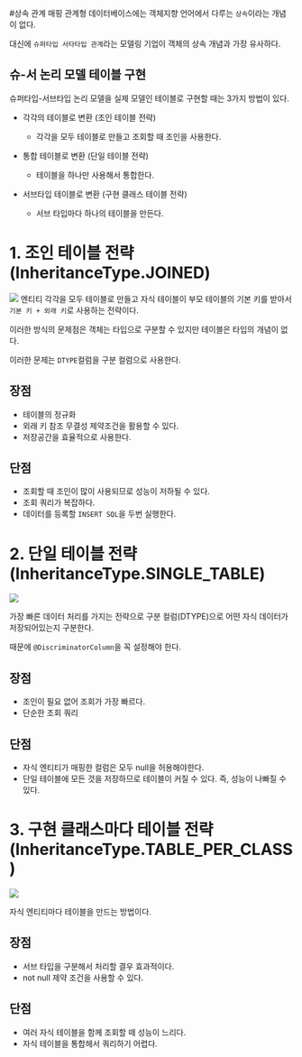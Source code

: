 #상속 관계 매핑
관계형 데이터베이스에는 객체지향 언어에서 다루는 `상속`이라는 개념이 없다.

대신에 `슈퍼타입 서타타입 관계`라는 모델링 기업이 객체의 상속 개념과 가장 유사하다.

## 슈-서 논리 모델 테이블 구현
슈퍼타입-서브타입 논리 모델을 실제 모델인 테이블로 구현할 때는 3가지 방법이 있다.

- 각각의 테이블로 변환 (조인 테이블 전략)
  - 각각을 모두 테이블로 만들고 조회할 때 조인을 사용한다.

- 통합 테이블로 변환 (단일 테이블 전략)
  - 테이블을 하나만 사용해서 통합한다.

- 서브타입 테이블로 변환 (구현 클래스 테이블 전략)
  - 서브 타입마다 하나의 테이블을 만든다.


# 1. 조인 테이블 전략(InheritanceType.JOINED)
![](https://postfiles.pstatic.net/MjAyMDExMDRfMjEz/MDAxNjA0NDcxNDM1MzA4.mMkaCGKSdD4acW3SZSdalDKk-UoIeaCF1J_Iy4KR4IYg.lHs-hVlL2a1kkak8_MCZgGpUAxa_UJYeQnZbOxntnLcg.PNG.adamdoha/image.png?type=w966)
엔티티 각각을 모두 테이블로 만들고 자식 테이블이 부모 테이블의 기본 키를 받아서 `기본 키 + 외래 키`로 사용하는 전략이다.

이러한 방식의 문제점은 객체는 타입으로 구분할 수 있지만 테이블은 타입의 개념이 없다.

이러한 문제는 `DTYPE`컬럼을 구분 컬럼으로 사용한다.

## 장점
- 테이블의 정규화
- 외래 키 참조 무결성 제약조건을 활용할 수 있다.
- 저장공간을 효율적으로 사용한다.

## 단점
- 조회할 때 조인이 많이 사용되므로 성능이 저하될 수 있다.
- 조회 쿼리가 복잡하다.
- 데이터를 등록할 `INSERT SQL`을 두번 실행한다.

# 2. 단일 테이블 전략(InheritanceType.SINGLE_TABLE)

![](https://postfiles.pstatic.net/MjAyMDExMDVfMjcg/MDAxNjA0NTUyMTE2NzI2.RdW1s3pnBYJhOQKlmE3nvOWTZ8nERpKeQuuEVUzQisAg.ItPgkqQ-3Gg8kfqPi3haaUuqB71A7_o4QCsg4BaD4nUg.PNG.adamdoha/image.png?type=w966)

가장 빠른 데이터 처리를 가지는 전략으로 구분 컬럼(DTYPE)으로 어떤 자식 데이터가 저장되어있는지 구분한다.

때문에 `@DiscriminatorColumn`을 꼭 설정해야 한다.

## 장점
- 조인이 필요 없어 조회가 가장 빠르다.
- 단순한 조회 쿼리

## 단점
- 자식 엔티티가 매핑한 컬럼은 모두 null을 허용해야한다.
- 단일 테이블에 모든 것을 저장하므로 테이블이 커질 수 있다. 즉, 성능이 나빠질 수 있다.

# 3. 구현 클래스마다 테이블 전략(InheritanceType.TABLE_PER_CLASS)

![](https://postfiles.pstatic.net/MjAyMDExMDRfOTQg/MDAxNjA0NDcxNjYwMzM3.6iFuiUDPy9YRLkBGVcsfYKxBmXckRJcHzNzzQMxbvGAg.pUbvhS0UpVhDPSWDEOOFEnVZJNzlL2zP-jC5wxz1gV8g.PNG.adamdoha/image.png?type=w966)

자식 엔티티마다 테이블을 만드는 방법이다.

## 장점
- 서브 타입을 구분해서 처리할 결우 효과적이다.
- not null 제약 조건을 사용할 수 있다.

## 단점
- 여러 자식 테이블을 함께 조회할 떼 성능이 느리다.
- 자식 테이블을 통합헤서 쿼리하기 어렵다.
